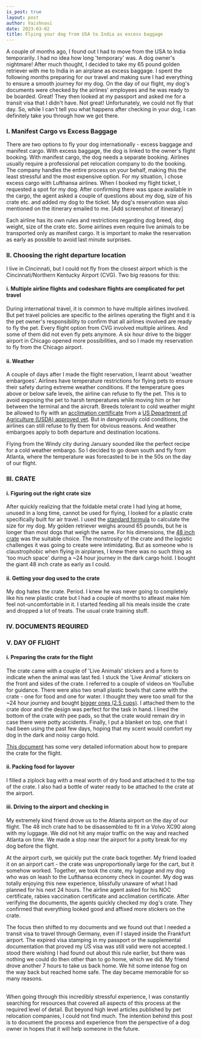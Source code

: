 ```yaml
---
is_post: true
layout: post
author: Vaishnavi
date: 2023-03-02
title: Flying your dog from USA to India as excess baggage
---
```


A couple of months ago, I found out I had to move from the USA to India temporarily. I had no idea how long 'temporary' was. A dog owner's nightmare! After much thought, I decided to take my 65 pound golden retriever with me to India in an airplane as excess baggage. I spent the following months preparing for our travel and making sure I had everything to ensure a smooth journey for my dog. On the day of our flight, my dog's documents were checked by the airlines' employees and he was ready to be boarded. Great! They then looked at my passport and asked me for a transit visa that I didn't have. Not great! Unfortunately, we could not fly that day. So, while I can't tell you what happens after checking in your dog, I can definitely take you through how we got there. 

### I. Manifest Cargo vs Excess Baggage

There are two options to fly your dog internationally - excess baggage and manifest cargo. With excess baggage, the dog is linked to the owner's flight booking. With manifest cargo, the dog needs a separate booking. Airlines usually require a professional pet relocation company to do the booking. The company handles the entire process on your behalf, making this the least stressful and the most expensive option. For my situation, I chose excess cargo with Lufthansa airlines. When I booked my flight ticket, I requested a spot for my dog. After confirming there was space available in the cargo, the agent asked a couple of questions about my dog, size of his crate etc. and added my dog to the ticket. My dog's reservation was also mentioned on the itinerary emailed to me.
[Add screenshot of itinerary]

Each airline has its own rules and restrictions regarding dog breed, dog weight, size of the crate etc. Some airlines even require live animals to be transported only as manifest cargo. It is important to make the reservation as early as possible to avoid last minute surprises.
 

### II. Choosing the right departure location

I live in Cincinnati, but I could not fly from the closest airport which is the Cincinnati/Northern Kentucky Airport (CVG). Two big reasons for this: 

#### i. Multiple airline flights and codeshare flights are complicated for pet travel

During international travel, it is common to have multiple airlines involved. But pet travel policies are specific to the airlines operating the flight and it is the pet owner's responsibility to confirm that all airlines involved are ready to fly the pet. Every flight option from CVG involved multiple airlines. And some of them did not even fly pets anymore. A six hour drive to the bigger airport in Chicago opened more possibilities, and so I made my reservation to fly from the Chicago airport. 

#### ii. Weather

A couple of days after I made the flight reservation, I learnt about 'weather embargoes'. Airlines have temperature restrictions for flying pets to ensure their safety during extreme weather conditions. If the temperature goes above or below safe levels, the airline can refuse to fly the pet. This is to avoid exposing the pet to harsh temperatures while moving him or her between the terminal and the aircraft. Breeds tolerant to cold weather might be allowed to fly with an [acclimation certificate](https://www.avma.org/resources-tools/avma-policies/acclimation-certificatesstatements) from a [US Department of Agriculture (USDA) approved vet](https://vsapps.aphis.usda.gov/vsps/public/VetSearch.do). But in dangerously cold conditions, the airlines can still refuse to fly them for obvious reasons. And weather embargoes apply to both departure and destination locations.

Flying from the Windy city during January sounded like the perfect recipe for a cold weather embargo. So I decided to go down south and fly from Atlanta, where the temperature was forecasted to be in the 50s on the day of our flight.  

 
### III. CRATE

#### i. Figuring out the right crate size

After quickly realizing that the foldable metal crate I had lying at home, unused in a long time, cannot be used for flying, I looked for a plastic crate specifically built for air travel. I used the [standard formula](https://www.iata.org/contentassets/b0016da92c86449f850fe9560827bbea/pet-container-requirements.pdf) to calculate the size for my dog. My golden retriever weighs around 65 pounds, but he is longer than most dogs that weigh the same. For his dimensions, the [48 inch crate](https://www.petmate.com/petmate-sky-kennel/product/PM09) was the suitable choice. The monstrosity of the crate and the logistic challenges it was going to create were intimidating. But as someone who is claustrophobic when flying in airplanes, I knew there was no such thing as 'too much space' during a ~24 hour journey in the dark cargo hold. I bought the giant 48 inch crate as early as I could.    

#### ii. Getting your dog used to the crate

My dog hates the crate. Period. I knew he was never going to completely like his new plastic crate but I had a couple of months to atleast make him feel not-uncomfortable in it. I started feeding all his meals inside the crate and dropped a lot of treats. The usual crate training stuff. 


### IV. DOCUMENTS REQUIRED


### V. DAY OF FLIGHT

#### i. Preparing the crate for the flight 

The crate came with a couple of 'Live Animals' stickers and a form to indicate when the animal was last fed. I stuck the 'Live Animal' stickers on the front and sides of the crate. I referred to a couple of videos on YouTube for guidance. There were also two small plastic bowls that came with the crate - one for food and one for water. I thought they were too small for the ~24 hour journey and bought [bigger ones (2.5 cups)](https://www.petsmart.com/dog/bowls-and-feeders/top-paw-crate-crock-feeding-bowl-51192.html?cgid=100402&fmethod=Browse). I attached them to the crate door and the design was perfect for the task in hand. I lined the bottom of the crate with pee pads, so that the crate would remain dry in case there were potty accidents. Finally, I put a blanket on top, one that I had been using the past few days, hoping that my scent would comfort my dog in the dark and noisy cargo hold.

[This document](https://www.iata.org/contentassets/b0016da92c86449f850fe9560827bbea/pet-container-requirements.pdf) has some very detailed information about how to prepare the crate for the flight.

#### ii. Packing food for layover

I filled a ziplock bag with a meal worth of dry food and attached it to the top of the crate. I also had a bottle of water ready to be attached to the crate at the airport.

#### iii. Driving to the airport and checking in

My extremely kind friend drove us to the Atlanta airport on the day of our flight. The 48 inch crate had to be disassembled to fit in a Volvo XC90 along with my luggage. We did not hit any major traffic on the way and reached Atlanta on time. We made a stop near the airport for a potty break for my dog before the flight. 

At the airport curb, we quickly put the crate back together. My friend loaded it on an airport cart - the crate was unproportionally large for the cart, but it somehow worked. Together, we took the crate, my luggage and my dog who was on leash to the Lufthansa economy check in counter. My dog was totally enjoying this new experience, blissfully unaware of what I had planned for his next 24 hours. The airline agent asked for his NOC certificate, rabies vaccination certificate and acclimation certificate. After verifying the documents, the agents quickly checked my dog's crate. They confirmed that everything looked good and affixed more stickers on the crate.  

The focus then shifted to my documents and we found out that I needed a transit visa to travel through Germany, even if I stayed inside the Frankfurt airport. The expired visa stamping in my passport or the supplemental documentation that proved my US visa was still valid were not accepted. I stood there wishing I had found out about this rule earlier, but there was nothing we could do then other than to go home, which we did. My friend drove another 7 hours to take us back home. We hit some intense fog on the way back but reached home safe. The day became memorable for so many reasons.

</br>
When going through this incredibly stressful experience, I was constantly searching for resources that covered all aspects of this process at the required level of detail. But beyond high level articles published by pet relocation companies, I could not find much. The intention behind this post is to document the process and experience from the perspective of a dog owner in hopes that it will help someone in the future.  




